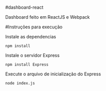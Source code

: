 #dashboard-react

Dashboard feito em ReactJS e Webpack

#Instruções para execução

Instale as dependencias
```
npm install
```

Instale o servidor Express
```
npm install Express
```

Execute o arquivo de inicialização do Express
```
node index.js
```